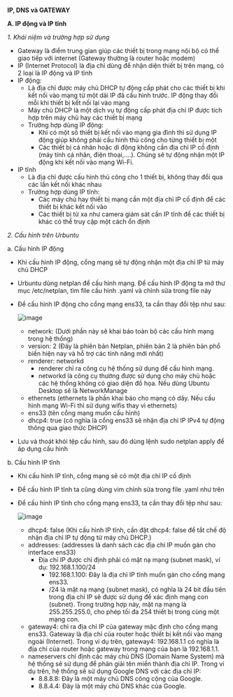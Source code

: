 **IP, DNS và GATEWAY**

**A. IP động và IP tĩnh**

*1. Khái niệm và trường hợp sử dụng*
- Gateway là điểm trung gian giúp các thiết bị trong mạng nội bộ có thể giao tiếp với internet (Gateway thường là router hoặc modem)
- IP (Internet Protocol) là địa chỉ dùng để nhận diện thiết bị trên mạng, có 2 loại là IP động và IP tĩnh
- IP động:
  - Là địa chỉ được máy chủ DHCP tự động cấp phát cho các thiết bị khi kết nối vào mạng từ một dải IP đã cấu hình trước. IP động thay đổi mỗi khi thiết bị kết nối lại vào mạng
  - Máy chủ DHCP là một dịch vụ tự động cấp phát địa chỉ IP được tích hợp trên máy chủ hay các thiết bị mạng
  - Trường hợp dùng IP động:
    - Khi có một số thiết bị kết nối vào mạng gia đình thì sử dụng IP động giúp không phải cấu hình thủ công cho từng thiết bị một
    - Các thiết bị cá nhân hoặc di động không cần địa chỉ IP cố định (máy tính cá nhân, điện thoại,....). Chúng sẽ tự động nhận một IP động khi kết nối vào mạng Wi-Fi.
- IP tĩnh
  - Là địa chỉ được cấu hình thủ công cho 1 thiết bị, không thay đổi qua các lần kết nối khác nhau
  - Trường hợp dùng IP tĩnh:
    - Các máy chủ hay thiết bị mạng cần một địa chỉ IP cố định để các thiết bị khác kết nối vào
    - Các thiết bị từ xa như camera giám sát cần IP tĩnh để các thiết bị khác có thể truy cập một cách ổn định

*2. Cấu hình trên Urbuntu*

a. Cấu hình IP động
- Khi cấu hình IP động, cổng mạng sẽ tự động nhận một địa chỉ IP từ máy chủ DHCP
- Urbuntu dùng netplan để cấu hình mạng. Để cấu hình IP động ta mở thư mục /etc/netplan, tìm file cấu hình .yaml và chỉnh sửa trong file này
- Để cấu hình IP động cho cổng mạng ens33, ta cần thay đổi tệp như sau:

  ![image](https://github.com/user-attachments/assets/654b358d-80db-41ea-86aa-cdf999daadc7)
  - network: (Dưới phần này sẽ khai báo toàn bộ các cấu hình mạng trong hệ thống)
  - version: 2 (Đây là phiên bản Netplan, phiên bản 2 là phiên bản phổ biến hiện nay và hỗ trợ các tính năng mới nhất)
  - renderer: networkd
    - renderer chỉ ra công cụ hệ thống sử dụng để cấu hình mạng.
    - networkd là công cụ thường được sử dụng cho máy chủ hoặc các hệ thống không có giao diện đồ họa. Nếu dùng Ubuntu Desktop sẽ là NetworkManage
  - ethernets (ethernets là phần khai báo cho mạng có dây. Nếu cấu hình mạng Wi-Fi thì sử dụng wifis thay vì ethernets)
  - ens33 (tên cổng mạng muốn cấu hình)
  - dhcp4: true (có nghĩa là cổng ens33 sẽ nhận địa chỉ IP IPv4 tự động thông qua giao thức DHCP)
- Lưu và thoát khỏi tệp cấu hình, sau đó dùng lệnh sudo netplan apply để áp dụng cấu hình

b. Cấu hình IP tĩnh 
- Khi cấu hình IP tĩnh, cổng mạng sẽ có một địa chỉ IP cố định
- Để cấu hình IP tĩnh ta cũng dùng vim chỉnh sửa trong file .yaml như trên
- Để cấu hình IP tĩnh cho cổng mạng ens33, ta cần thay đổi tệp như sau:

  ![image](https://github.com/user-attachments/assets/5ecbb528-b252-463c-8c71-1944137dfe57)
  - dhcp4: false (Khi cấu hình IP tĩnh, cần đặt dhcp4: false để tắt chế độ nhận địa chỉ IP tự động từ máy chủ DHCP.)
  - addresses: (addresses là danh sách các địa chỉ IP muốn gán cho interface ens33)
    - Địa chỉ IP được chỉ định phải có mặt nạ mạng (subnet mask), ví dụ: 192.168.1.100/24
      - 192.168.1.100: Đây là địa chỉ IP tĩnh muốn gán cho cổng mạng ens33.
      - /24 là mặt nạ mạng (subnet mask), có nghĩa là 24 bit đầu tiên trong địa chỉ IP sẽ được sử dụng để xác định mạng con (subnet). Trong trường hợp này, mặt nạ mạng là 255.255.255.0, cho phép tối đa 254 thiết bị trong cùng một mạng con.
  - gateway4: chỉ ra địa chỉ IP của gateway mặc định cho cổng mạng ens33. Gateway là địa chỉ của router hoặc thiết bị kết nối vào mạng ngoài (Internet). Trong ví dụ trên, gateway4: 192.168.1.1 có nghĩa là địa chỉ của router hoặc gateway trong mạng của bạn là 192.168.1.1.
  - nameservers chỉ định các máy chủ DNS (Domain Name System) mà hệ thống sẽ sử dụng để phân giải tên miền thành địa chỉ IP. Trong ví dụ trên, hệ thống sẽ sử dụng Google DNS với các địa chỉ IP:
    - 8.8.8.8: Đây là một máy chủ DNS công cộng của Google.
    - 8.8.4.4: Đây là một máy chủ DNS khác của Google.
